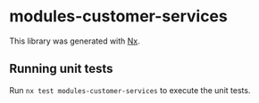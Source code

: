 # modules-customer-services

This library was generated with [Nx](https://nx.dev).

## Running unit tests

Run `nx test modules-customer-services` to execute the unit tests.
